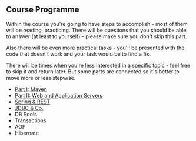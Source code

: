 Course Programme
----------------

Within the course you're going to have steps to accomplish - most of them will be reading, practicing. There will be
questions that you should be able to answer (at least to yourself) - please make sure you don't skip this part.

Also there will be even more practical tasks - you'll be presented with the code that doesn't work and your task would 
be to find a fix. 

There will be times when you're less interested in a specific topic - feel free to skip it and return later. But some
parts are connected so it's better to move more or less stepwise.

* [Part I: Maven](./programme/maven.md)
* [Part II: Web and Application Servers](./programme/web-apps.md)
* [Spring & REST](./programme/spring-n-rest.md)
* [JDBC & Co.](./programme/jdbc.md)
* DB Pools
* Transactions
* AOP
* Hibernate